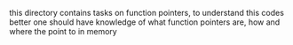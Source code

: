 this directory contains tasks on function pointers, to understand this codes better one should have  knowledge of what function pointers are, how and where the point to in memory
